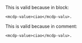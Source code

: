 
This is valid because in block:

    <mcdp-value>ciao</mcdp-valu>.

This is valid because in comment:

~~~
<mcdp-value>ciao</mcdp-valu>.
~~~